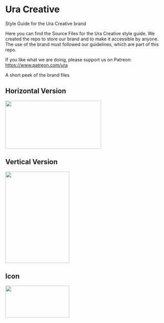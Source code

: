 # Ura Creative

Style Guide for the Ura Creative brand

Here you can find the Source Files for the Ura Creative style guide. We created the repo to store our brand and to make it accessible by anyone. The use of the brand must followed our guidelines, which are part of this repo.

If you like what we are doing, please support us on Patreon: https://www.patreon.com/ura

A short peek of the brand files

## Horizontal Version

<img src="https://raw.githubusercontent.com/uracreative/style-guide/master/PNG/Logo%20standard%20horizontal.png" width="300" height="150">

## Vertical Version

<img src="https://raw.githubusercontent.com/uracreative/style-guide/master/PNG/Logo%20vertical%20standard.png" width="200" height="286">

## Icon

<img src="https://raw.githubusercontent.com/uracreative/style-guide/master/PNG/icon%20standard.png" width="200" height="100">
